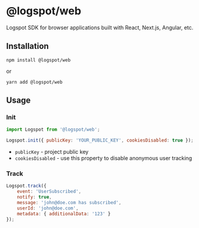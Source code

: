# @logspot/web

Logspot SDK for browser applications built with React, Next.js, Angular, etc.

## Installation

`npm install @logspot/web`

or

`yarn add @logspot/web`

## Usage

### Init


```js
import Logspot from '@logspot/web';

Logspot.init({ publicKey: 'YOUR_PUBLIC_KEY', cookiesDisabled: true });
```

- `publicKey` - project public key
- `cookiesDisabled` - use this property to disable anonymous user tracking

### Track

```js
Logspot.track({ 
    event: 'UserSubscribed', 
    notify: true,
    message: 'john@doe.com has subscribed', 
    userId: 'john@doe.com', 
    metadata: { additionalData: '123' } 
});
```